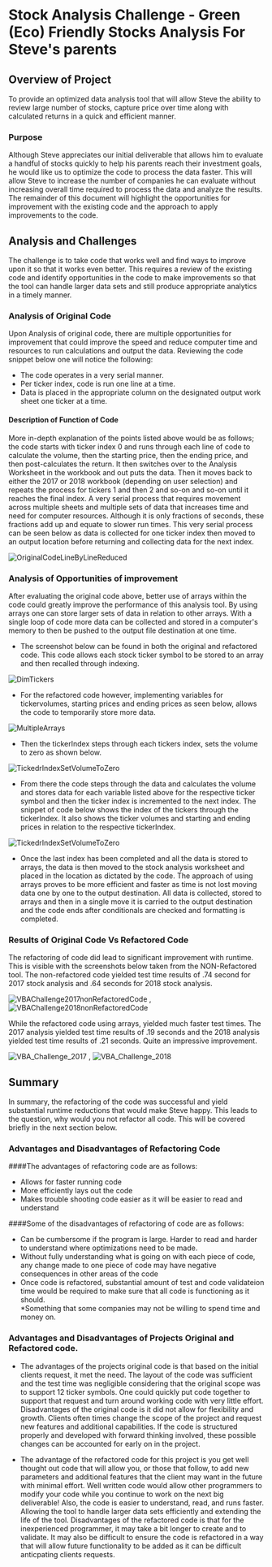 # Stock Analysis Challenge - Green (Eco) Friendly Stocks Analysis For Steve's parents

## Overview of Project
To provide an optimized data analysis tool that will allow Steve the ability to review large number of stocks, capture price over time along with calculated returns in a quick and efficient manner.

### Purpose
Although Steve appreciates our initial deliverable that allows him to evaluate a handful of stocks quickly to help his parents reach their investment goals, he would like us to optimize the code to process the data faster.  This will allow Steve to increase the number of companies he can evaluate without increasing overall time required to process the data and analyze the results.  The remainder of this document will highlight the opportunities for improvement with the existing code and the approach to apply improvements to the code. 

## Analysis and Challenges
The challenge is to take code that works well and find ways to improve upon it so that it works even better.  This requires a review of the existing code and identify opportunities in the code to make improvements so that the tool can handle larger data sets and still produce appropriate analytics in a timely manner.

### Analysis of Original Code

Upon Analysis of original code, there are multiple opportunities for improvement that could improve the speed and reduce computer time and resources to run calculations and output the data. Reviewing the code snippet below one will notice the following:

*  The code operates in a very serial manner. 
*  Per ticker index, code is run one line at a time.  
*  Data is placed in the appropriate column on the designated output work sheet one ticker at a time.

#### Description of Function of Code
More in-depth explanation of the points listed above would be as follows; the code starts with ticker index 0 and runs through each line of code to calculate the volume, then the starting price, then the ending price, and then post-calculates the return. It then switches over to the Analysis Worksheet in the workbook and out puts the data.  Then it moves back to either the 2017 or 2018 workbook (depending on user selection) and repeats the process for tickers 1 and then 2 and so-on and so-on until it reaches the final index. A very serial process that requires movement across multiple sheets and multiple sets of data that increases time and need for computer resources.  Although it is only fractions of seconds, these fractions add up and equate to slower run times.  This very serial process can be seen below as data is collected for one ticker index then moved to an output location before returning and collecting data for the next index.

![OriginalCodeLineByLineReduced](resources/OriginalCodeLineByLineReduced.png)


### Analysis of Opportunities of improvement
After evaluating the original code above, better use of arrays within the code could greatly improve the performance of this analysis tool.  By using arrays one can store larger sets of data in relation to other arrays.  With a single loop of code more data can be collected and stored in a computer's memory to then be pushed to the output file destination at one time.  

*   The screenshot below can be found in both the original and refactored code. This code allows each stock ticker symbol to be stored to an array and then recalled through indexing.

![DimTickers](resources/DimTickers.PNG)

*   For the refactored code however, implementing variables for tickervolumes, starting prices and ending prices as seen below, allows the code to temporarily store more data. 
 
![MultipleArrays](resources/MultipleArrays.PNG)

*   Then the tickerIndex steps through each tickers index, sets the volume to zero as shown below. 

![TickedrIndexSetVolumeToZero](resources/TickerIndexSetVolumeToZero.PNG)

*  From there the code steps through the data and calculates the volume and stores data for each variable listed above for the respective ticker symbol and then the ticker index is incremented to the next index.  The snippet of code below shows the index of the tickers through the tickerIndex. It also shows the ticker volumes and starting and ending prices in relation to the respective tickerIndex.

![TickedrIndexSetVolumeToZero](resources/CodeStoresAllDataToArray.PNG)

*   Once the last index has been completed and all the data is stored to arrays, the data is then moved to the stock analysis worksheet and placed in the location as dictated by the code. The approach of using arrays proves to be more efficient and faster as time is not lost moving data one by one to the output destination. All data is collected, stored to arrays and then in a single move it is carried to the output destination and the code ends after conditionals are checked and formatting is completed.

### Results of Original Code Vs Refactored Code

The refactoring of code did lead to significant improvement with runtime.  This is visible with the screenshots below taken from the NON-Refactored tool.  The non-refactored code yielded test time results of .74 second for 2017 stock analysis and .64 seconds for 2018 stock analysis.

![VBAChallenge2017nonRefactoredCode](resources/VBAChallenge2017nonRefactoredCode.jpg) , ![VBAChallenge2018nonRefactoredCode](resources/VBAChallenge2018nonRefactoredCode.jpg)

While the refactored code using arrays, yielded much faster test times.  The 2017 analysis yielded test time results of .19 seconds and the 2018 analysis yielded test time results of .21 seconds.  Quite an impressive improvement.

![VBA_Challenge_2017](resources/VBA_Challenge_2017.jpg) , ![VBA_Challenge_2018](resources/VBA_Challenge_2018.jpg)

## Summary
In summary, the refactoring of the code was successful and yield substantial runtime reductions that would make Steve happy.  This leads to the question, why would you not refactor all code.  This will be covered briefly in the next section below.

### Advantages and Disadvantages of Refactoring Code
####The advantages of refactoring code are as follows:
* Allows for faster running code
* More efficiently lays out the code
* Makes trouble shooting code easier as it will be easier to read and understand

####Some of the disadvantages of refactoring of code are as follows:
* Can be cumbersome if the program is large.  Harder to read and harder to understand where optimizations need to be made.
* Without fully understanding what is going on with each piece of code, any change made to one piece of code may have negative consequences in other areas of the code
* Once code is refactored, substantial amount of test and code validateion time would be required to make sure that all code is functioning as it should.  
    *Something that some companies may not be willing to spend time and money on.

### Advantages and Disadvantages of Projects Original and Refactored code.
* The advantages of the projects original code is that based on the initial clients request, it met the need.  The layout of the code was sufficient and the test time was negligible considering that the original scope was to support 12 ticker symbols.  One could quickly put code together to support that request and turn around working code with very little effort. Disadvantages of the original code is it did not allow for flexibility and growth.  Clients often times change the scope of the project and request new features and additional capabilities. If the code is structured properly and developed with forward thinking involved, these possible changes can be accounted for early on in the project.

* The advantage of the refactored code for this project is you get well thought out code that will allow you, or those that follow, to add new parameters and additional features that the client may want in the future with minimal effort.  Well written code would allow other programmers to modify your code while you continue to work on the next big deliverable!  Also, the code is easier to understand, read, and runs faster. Allowing the tool to handle larger data sets efficiently and extending the life of the tool.  Disadvantages of the refactored code is that for the inexperienced programmer, it may take a bit longer to create and to validate.  It may also be difficult to ensure the code is refactored in a way that will allow future functionality to be added as it can be difficult anticpating clients requests.






